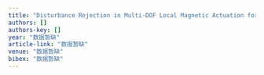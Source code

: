 ```yaml
---
title: "Disturbance Rejection in Multi-DOF Local Magnetic Actuation for the Robotic Abdominal Surgery"
authors: []
authors-key: []
year: "数据暂缺"
article-link: "数据暂缺"
venue: "数据暂缺"
bibex: "数据暂缺"
---
```

